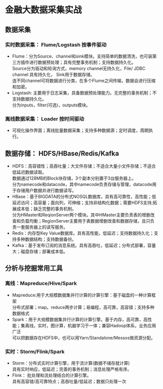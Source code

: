 # 金融大数据采集实战
## 数据采集
### 实时数据采集： Flume/Logstash 按事件驱动
- Flume：分为Source、channel和sink模块。支持简单的数据清洗，也可装第三方插件进行数据预处理；具有完整事务机制；支持数据持久化。<br>Source分为驱动和轮询方式，memory channel无持久化，File/ JDBC channel 具有持久化， Sink用于数据存储。<br>连不同channel可将数据进行分类，在多个Flume之间传输，数据会进行压缩和加密。
- Logstash: 主要用于日志采集，具备数据预处理能力。无完整的事务机制；不支持数据持久化。<br>分为inputs，filter(可选)，outputs模块。
### 离线数据采集： Loader 按时间驱动
- 可视化操作界面；离线批量数据采集；支持多种数据源；定时调度，周期执行。<br>
## 数据存储： HDFS/HBase/Redis/Kafka
- HDFS：高容错性；高吞吐量；大文件存储；不适合大量小文件存储；不适合低延迟数据读取。<br> 数据通过128MB的Block块存储，3个副本分别置于3台服务器上。<br>
分为namecode和datacode，其中namecode负责存储与管理，datacode用于存储用户数据并进行数据读写。
- HBase：基于BIGDATA的分布式NOSQL数据库，具有高可靠性，高性能；低延迟访问；高容量；面向列，可伸缩；支持非结构化数据；需要HDFS支持;拓展成本低；缺乏完整的事务机制。<br>
分为HMaster和ReqionServer两个模块。其中HMaster主要负责表的增删改查和负载均衡；RegionServer主要用于表数据增删改查和数据存储，且只负责一套服务器上的读写服务。
- Redis：内存型Key Value数据库。具有高性能，低延迟；支持数据持久化；支持多种数据结构；支持数据备份。
- Kafka：基于发布订阅的消息系统。具有高吞吐，低延迟；分布式部署，容量大；磁盘存储；部署成本低。
## 分析与挖掘常用工具
### 离线：Mapreduce/Hive/Spark
- Mapreduce:用于大规模数据集并行计算的计算引擎：基于磁盘的一种计算框架<br>分布式部署；map。reduce两步计算；易编程，高可靠，高容错；支持多种数据格式
- Spark：用于大规模数据集并行计算的计算引擎。基于内存，高可靠，高性能；集离线，实时，图计算，机器学习于一体；兼容Hadoop体系，业务应用广泛<br>
可以把数据存在HDFS中，也可以用Yarn/Standalone/Messos做资源分配。
### 实时：Storm/Flink/Spark
- Storm：分布式实时计算引擎，用于流计算(数据不储存就计算)<br>
具有实时响应，低延迟；完善的事务机制；消息处理严格有序。
- Flink： 批处理和流处理结合的计算引擎。<br>
具有高容错/高可靠特点；高吞吐量/低延迟；数据只处理一次
